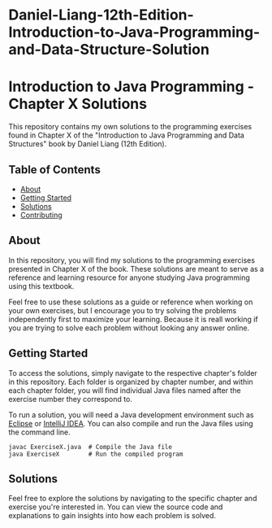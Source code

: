 # Daniel-Liang-12th-Edition-Introduction-to-Java-Programming-and-Data-Structure-Solution
# Introduction to Java Programming - Chapter X Solutions

This repository contains my own solutions to the programming exercises found in Chapter X of the "Introduction to Java Programming and Data Structures" book by Daniel Liang (12th Edition).

## Table of Contents

- [About](#about)
- [Getting Started](#getting-started)
- [Solutions](#solutions)
- [Contributing](#contributing)

## About

In this repository, you will find my solutions to the programming exercises presented in Chapter X of the book. These solutions are meant to serve as a reference and learning resource for anyone studying Java programming using this textbook.

Feel free to use these solutions as a guide or reference when working on your own exercises, but I encourage you to try solving the problems independently first to maximize your learning. Because it is reall working if you are trying to solve each problem without looking any answer online.

## Getting Started

To access the solutions, simply navigate to the respective chapter's folder in this repository. Each folder is organized by chapter number, and within each chapter folder, you will find individual Java files named after the exercise number they correspond to.


To run a solution, you will need a Java development environment such as [Eclipse](https://www.eclipse.org/downloads/) or [IntelliJ IDEA](https://www.jetbrains.com/idea/download/). You can also compile and run the Java files using the command line.

```shell
javac ExerciseX.java  # Compile the Java file
java ExerciseX        # Run the compiled program
```
## Solutions
Feel free to explore the solutions by navigating to the specific chapter and exercise you're interested in. You can view the source code and explanations to gain insights into how each problem is solved.
